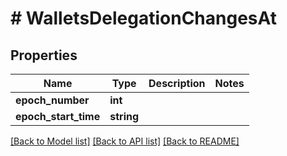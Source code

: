 # # WalletsDelegationChangesAt

## Properties

Name | Type | Description | Notes
------------ | ------------- | ------------- | -------------
**epoch_number** | **int** |  | 
**epoch_start_time** | **string** |  | 

[[Back to Model list]](../../README.md#documentation-for-models) [[Back to API list]](../../README.md#documentation-for-api-endpoints) [[Back to README]](../../README.md)



